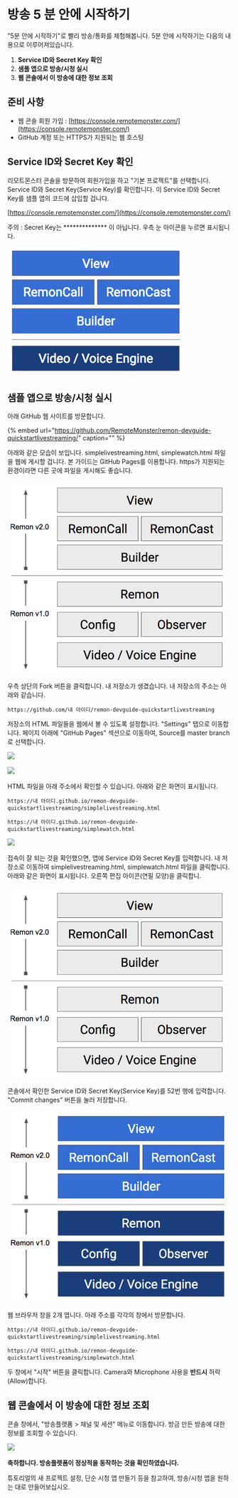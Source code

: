# 방송 5 분 안에 시작하기

"5분 안에 시작하기"로 빨리 방송/통화를 체험해봅니다. 5분 안에 시작하기는 다음의 내용으로 이루어져있습니다.

1. **Service ID와 Secret Key 확인**
2. **샘플 앱으로 방송/시청 실시**
3. **웹 콘솔에서 이 방송에 대한 정보 조회**

## 준비 사항

* 웹 콘솔 회원 가입 : [https://console.remotemonster.com/](https://console.remotemonster.com/)
* GitHub 계정 또는 HTTPS가 지원되는 웹 호스팅 

## Service ID와 Secret Key 확인

리모트몬스터 콘솔을 방문하여 회원가입을 하고 "기본 프로젝트"를 선택합니다. Service ID와 Secret Key\(Service Key\)를 확인합니다. 이 Service ID와 Secret Key를 샘플 앱의 코드에 삽입할 겁니다.

[https://console.remotemonster.com/](https://console.remotemonster.com/)

주의 : Secret Key는 \*\*\*\*\*\*\*\*\*\*\*\*\*\* 이 아닙니다. 우측 눈 아이콘을 누르면 표시됩니다.

![](../.gitbook/assets/image-3.png)

## **샘플 앱으로 방송/시청 실시**

아래 GitHub 웹 사이트를 방문합니다.

{% embed url="https://github.com/RemoteMonster/remon-devguide-quickstartlivestreaming/" caption="" %}

아래와 같은 모습이 보입니다. simplelivestreaming.html, simplewatch.html 파일을 웹에 게시할 겁니다. 본 가이드는 GitHub Pages를 이용합니다. https가 지원되는 환경이라면 다른 곳에 파일을 게시해도 좋습니다.

![](../.gitbook/assets/image-2%20%281%29.png)

우측 상단의 Fork 버튼을 클릭합니다. 내 저장소가 생겼습니다. 내 저장소의 주소는 아래와 같습니다.

```text
https://github.com/내 아이디/remon-devguide-quickstartlivestreaming
```

저장소의 HTML 파일들을 웹에서 볼 수 있도록 설정합니다. "Settings" 탭으로 이동합니다. 페이지 아래에 "GitHub Pages" 섹션으로 이동하여, Source를 master branch로 선택합니다.

![](https://github.com/RemoteMonster/documents/tree/02c6158dc0e266b8b3ebb7cc7339759e1749eee8/src/.gitbook/assets/image%20%2817%29.png)

![](https://github.com/RemoteMonster/documents/tree/02c6158dc0e266b8b3ebb7cc7339759e1749eee8/src/.gitbook/assets/image%20%2814%29.png)

HTML 파일을 아래 주소에서 확인할 수 있습니다. 아래와 같은 화면이 표시됩니다.

```text
https://내 아이디.github.io/remon-devguide-quickstartlivestreaming/simplelivestreaming.html
```

```text
https://내 아이디.github.io/remon-devguide-quickstartlivestreaming/simplewatch.html
```

![](https://github.com/RemoteMonster/documents/tree/02c6158dc0e266b8b3ebb7cc7339759e1749eee8/src/.gitbook/assets/two-windows.png)

접속이 잘 되는 것을 확인했으면, 앱에 Service ID와 Secret Key를 입력합니다. 내 저장소로 이동하여 simplelivestreaming.html, simplewatch.html 파일을 클릭합니다. 아래와 같은 화면이 표시됩니다. 오른쪽 편집 아이콘\(연필 모양\)을 클릭합니.

![](../.gitbook/assets/image%20%282%29.png)

콘솔에서 확인한 Service ID와 Secret Key\(Service Key\)를 52번 행에 입력합니다. "Commit changes" 버튼을 눌러 저장합니다.

![](../.gitbook/assets/image-1%20%281%29.png)

웹 브라우저 창을 2개 엽니다. 아래 주소를 각각의 창에서 방문합니다.

```text
https://내 아이디.github.io/remon-devguide-quickstartlivestreaming/simplelivestreaming.html
```

```text
https://내 아이디.github.io/remon-devguide-quickstartlivestreaming/simplewatch.html
```

두 창에서 "시작" 버튼을 클릭합니다. Camera와 Microphone 사용을 **반드시** 허락\(Allow\)합니다.

## 웹 콘솔에서 이 방송에 대한 정보 조회

콘솔 창에서, "방송플랫폼 &gt; 채널 및 세션" 메뉴로 이동합니다. 방금 만든 방송에 대한 정보를 조회할 수 있습니다.

![](https://github.com/RemoteMonster/documents/tree/02c6158dc0e266b8b3ebb7cc7339759e1749eee8/src/.gitbook/assets/image%20%289%29.png)

**축하합니다. 방송플랫폼이 정상적을 동작하는 것을 확인하였습니다.**

튜토리얼의 새 프로젝트 설정, 단순 시청 앱 만들기 등을 참고하여, 방송/시청 앱을 원하는 대로 만들어보십시오.

